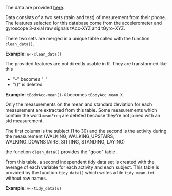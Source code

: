 The data are provided [here](https://d396qusza40orc.cloudfront.net/getdata%2Fprojectfiles%2FUCI%20HAR%20Dataset.zip).

Data consists of a two sets (train and test) of mesurement from their phone. 
The features selected for this database come from the accelerometer and gyroscope 3-axial raw signals tAcc-XYZ and tGyro-XYZ.


There two sets are merged in a  unique table called with the function `clean_data()`.

**Example:** `u<-clean_data()`

The provided features are not directly usable in R. They are transformed like this 

* "-" becomes "_"
* "()" is deleted

**Example:** `tBodyAcc-mean()-X` becomes `tBodyAcc_mean_X`.

Only the measurements on the mean and standard deviation for each measurement are extracted from this table.
Some measurements which contain the word `meanFreq` are deleted because they're not joined with an std measurement.

The first column is the subject (1 to 30) and the second is the activity during the measurement (WALKING, WALKING\_UPSTAIRS, WALKING_DOWNSTAIRS, SITTING, STANDING, LAYING)

the function `clean_data()` provides the "good" table.

From this table, a second independent tidy data set is created with the average of each variable for each activity and each subject. This table is provided by the  function `tidy_data()` which writes a file `tidy_mean.txt` without row names.

**Example:** `v<-tidy_data(u)`


